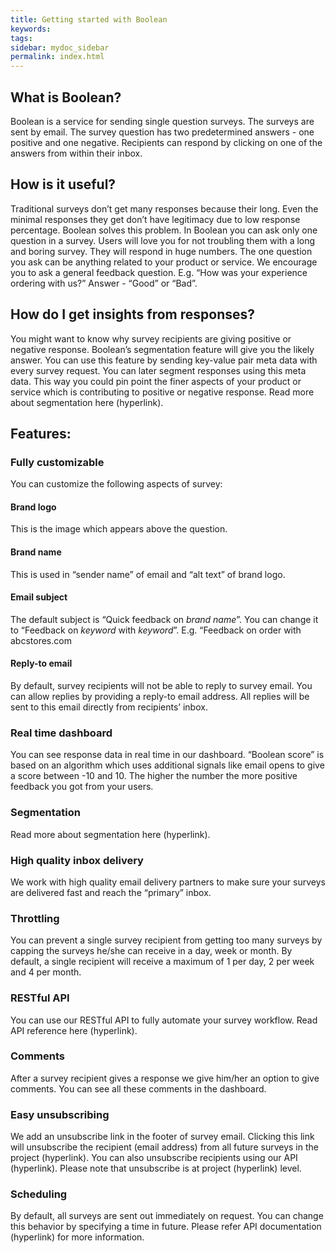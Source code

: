 ```yaml
---
title: Getting started with Boolean
keywords:
tags:
sidebar: mydoc_sidebar
permalink: index.html
---
```


## What is Boolean?

Boolean is a service for sending single question surveys. The surveys are sent by email. The survey question has two predetermined answers - one positive and one negative. Recipients can respond by clicking on one of the answers from within their inbox.

## How is it useful?

Traditional surveys don’t get many responses because their long. Even the minimal responses they get don’t have legitimacy due to low response percentage. Boolean solves this problem. In Boolean you can ask only one question in a survey. Users will love you for not troubling them with a long and boring survey. They will respond in huge numbers. The one question you ask can be anything related to your product or service. We encourage you to ask a general feedback question. E.g. “How was your experience ordering with us?” Answer - “Good” or “Bad”.

## How do I get insights from responses?

You might want to know why survey recipients are giving positive or negative response. Boolean’s segmentation feature will give you the likely answer. You can use this feature by sending key-value pair meta data with every survey request. You can later segment responses using this meta data. This way you could pin point the finer aspects of your product or service which is contributing to positive or negative response. Read more about segmentation here (hyperlink).


## Features:
	
### Fully customizable

You can customize the following aspects of survey:

#### Brand logo

This is the image which appears above the question.

#### Brand name

This is used in “sender name” of email and “alt text” of brand logo.

#### Email subject

The default subject is “Quick feedback on _brand name_”. You can change it to “Feedback on _keyword_ with _keyword_”. E.g. “Feedback on order with abcstores.com

#### Reply-to email

By default, survey recipients will not be able to reply to survey email. You can allow replies by providing a reply-to email address. All replies will be sent to this email directly from recipients’ inbox.

### Real time dashboard

You can see response data in real time in our dashboard. “Boolean score” is based on an algorithm which uses additional signals like email opens to give a score between -10 and 10. The higher the number the more positive feedback you got from your users.

### Segmentation

Read more about segmentation here (hyperlink).

### High quality inbox delivery

We work with high quality email delivery partners to make sure your surveys are delivered fast and reach the “primary” inbox.

### Throttling

You can prevent a single survey recipient from getting too many surveys by capping the surveys he/she can receive in a day, week or month. By default, a single recipient will receive a maximum of 1 per day, 2 per week and 4 per month.

### RESTful API

You can use our RESTful API to fully automate your survey workflow. Read API reference here (hyperlink).

### Comments

After a survey recipient gives a response we give him/her an option to give comments. You can see all these comments in the dashboard.

### Easy unsubscribing

We add an unsubscribe link in the footer of survey email. Clicking this link will unsubscribe the recipient (email address) from all future surveys in the project (hyperlink). You can also unsubscribe recipients using our API (hyperlink). Please note that unsubscribe is at project (hyperlink) level.

### Scheduling

By default, all surveys are sent out immediately on request. You can change this behavior by specifying a time in future. Please refer API documentation (hyperlink) for more information.

